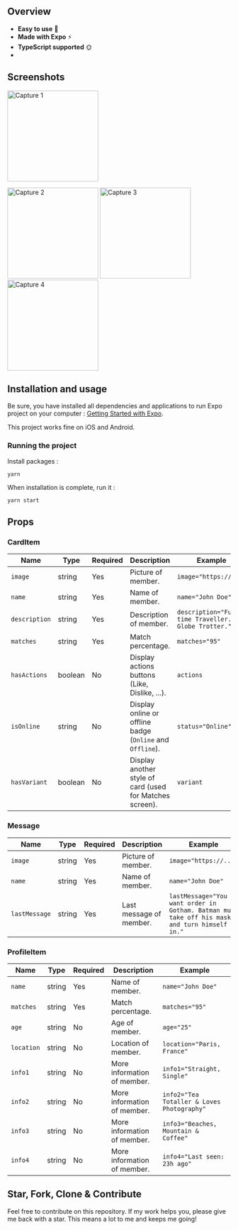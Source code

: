 
## Overview
- **Easy to use** 🤘
- **Made with Expo** ⚡
- **TypeScript supported** 🌞
- 
## Screenshots

<img
width="205"
alt="Capture 1"
src="https://github.com/stevenpersia/tinder-expo/blob/master/preview/capture-1.png">

<img
width="205"
alt="Capture 2"
src="https://github.com/stevenpersia/tinder-expo/blob/master/preview/capture-2.png">
<img
width="205"
alt="Capture 3"
src="https://github.com/stevenpersia/tinder-expo/blob/master/preview/capture-3.png">
<img
width="205"
alt="Capture 4"
src="https://github.com/stevenpersia/tinder-expo/blob/master/preview/capture-4.png">


## Installation and usage

Be sure, you have installed all dependencies and applications to run Expo project on your computer : [Getting Started with Expo](https://docs.expo.io/get-started/installation/).

This project works fine on iOS and Android.


### Running the project

Install packages :

```
yarn
```

When installation is complete, run it :

```
yarn start
```


## Props

### CardItem

| Name           | Type     | Required | Description                                               | Example                                             |
| -------------- | -------- | -------- | --------------------------------------------------------- | --------------------------------------------------- |
| `image`        | string   | Yes      | Picture of member.                                        | `image="https://..."`                               |
| `name`         | string   | Yes      | Name of member.                                           | `name="John Doe"`                                   |
| `description`  | string   | Yes      | Description of member.                                    | `description="Full-time Traveller. Globe Trotter."` |
| `matches`      | string   | Yes      | Match percentage.                                         | `matches="95"`                                      |
| `hasActions`   | boolean  | No       | Display actions buttons (Like, Dislike, ...).             | `actions`                                           |
| `isOnline`     | string   | No       | Display online or offline badge (`Online` and `Offline`). | `status="Online"`                                   |
| `hasVariant`   | boolean  | No       | Display another style of card (used for Matches screen).  | `variant`                                           |

### Message

| Name          | Type   | Required | Description             | Example                                                                                      |
| ------------- | ------ | -------- | ----------------------- | -------------------------------------------------------------------------------------------- |
| `image`       | string | Yes      | Picture of member.      | `image="https://..."`                                                                        |
| `name`        | string | Yes      | Name of member.         | `name="John Doe"`                                                                            |
| `lastMessage` | string | Yes      | Last message of member. | `lastMessage="You want order in Gotham. Batman must take off his mask and turn himself in."` |


### ProfileItem

| Name       | Type   | Required | Description                 | Example                                    |
| ---------- | ------ | -------- | --------------------------- | ------------------------------------------ |
| `name`     | string | Yes      | Name of member.             | `name="John Doe"`                          |
| `matches`  | string | Yes      | Match percentage.           | `matches="95"`                             |
| `age`      | string | No       | Age of member.              | `age="25"`                                 |
| `location` | string | No       | Location of member.         | `location="Paris, France"`                 |
| `info1`    | string | No       | More information of member. | `info1="Straight, Single"`                 |
| `info2`    | string | No       | More information of member. | `info2="Tea Totaller & Loves Photography"` |
| `info3`    | string | No       | More information of member. | `info3="Beaches, Mountain & Coffee"`       |
| `info4`    | string | No       | More information of member. | `info4="Last seen: 23h ago"`               |


## Star, Fork, Clone & Contribute

Feel free to contribute on this repository. If my work helps you, please give me back with a star. This means a lot to me and keeps me going!
